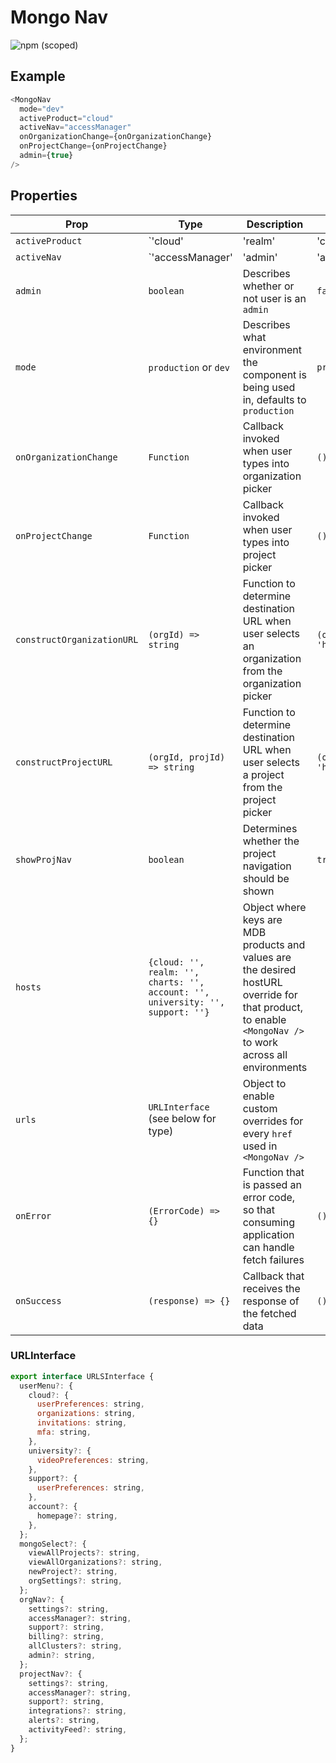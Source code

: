 # Mongo Nav

![npm (scoped)](https://img.shields.io/npm/v/@leafygreen-ui/mongo-nav.svg)

## Example

```js
<MongoNav
  mode="dev"
  activeProduct="cloud"
  activeNav="accessManager"
  onOrganizationChange={onOrganizationChange}
  onProjectChange={onProjectChange}
  admin={true}
/>
```

## Properties

| Prop                       | Type                                                                                 | Description                                                                                                                                               | Default                                                            |
| -------------------------- | ------------------------------------------------------------------------------------ | --------------------------------------------------------------------------------------------------------------------------------------------------------- | ------------------------------------------------------------------ |
| `activeProduct`            | `'cloud' | 'realm' | 'charts' | 'support' | 'university'`                            | Describes what product is currently active                                                                                                                |                                                                    |
| `activeNav`                | `'accessManager' | 'admin' | 'allClusters' | 'billing' | 'orgSettings' |'support' |` | Determines what nav item is currently active                                                                                                              |                                                                    |
| `admin`                    | `boolean`                                                                            | Describes whether or not user is an `admin`                                                                                                               | `false`                                                            |
| `mode`                     | `production` or `dev`                                                                | Describes what environment the component is being used in, defaults to `production`                                                                       | `production`                                                       |
| `onOrganizationChange`     | `Function`                                                                           | Callback invoked when user types into organization picker                                                                                                 | `() => {}`                                                         |
| `onProjectChange`          | `Function`                                                                           | Callback invoked when user types into project picker                                                                                                      | `() => {}`                                                         |
| `constructOrganizationURL` | `(orgId) => string`                                                                  | Function to determine destination URL when user selects an organization from the organization picker                                                      | `(orgId) => 'https://cloud.mongodb.com/v2#/org/${orgId}/projects'` |
| `constructProjectURL`      | `(orgId, projId) => string`                                                          | Function to determine destination URL when user selects a project from the project picker                                                                 | `(orgId, projId) => 'https://cloud.mongodb.com/v2#/${projectId}'`  |
| `showProjNav`              | `boolean`                                                                            | Determines whether the project navigation should be shown                                                                                                 | `true`                                                             |
| `hosts`                    | `{cloud: '', realm: '', charts: '', account: '', university: '', support: ''}`       | Object where keys are MDB products and values are the desired hostURL override for that product, to enable `<MongoNav />` to work across all environments |
| `urls`                     | `URLInterface` (see below for type)                                                  | Object to enable custom overrides for every `href` used in `<MongoNav />`                                                                                 |
| `onError`                  | `(ErrorCode) => {}`                                                                  | Function that is passed an error code, so that consuming application can handle fetch failures                                                            | `() => {}`                                                         |
| `onSuccess`                | `(response) => {}`                                                                   | Callback that receives the response of the fetched data                                                                                                   | `() => {}`                                                         |

### URLInterface

```js
export interface URLSInterface {
  userMenu?: {
    cloud?: {
      userPreferences: string,
      organizations: string,
      invitations: string,
      mfa: string,
    },
    university?: {
      videoPreferences: string,
    },
    support?: {
      userPreferences: string,
    },
    account?: {
      homepage?: string,
    },
  };
  mongoSelect?: {
    viewAllProjects?: string,
    viewAllOrganizations?: string,
    newProject?: string,
    orgSettings?: string,
  };
  orgNav?: {
    settings?: string,
    accessManager?: string,
    support?: string,
    billing?: string,
    allClusters?: string,
    admin?: string,
  };
  projectNav?: {
    settings?: string,
    accessManager?: string,
    support?: string,
    integrations?: string,
    alerts?: string,
    activityFeed?: string,
  };
}
```
